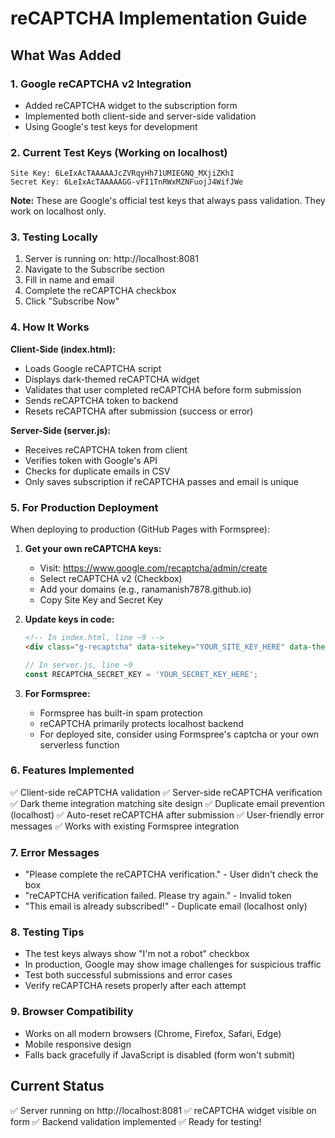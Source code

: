 # reCAPTCHA Implementation Guide

## What Was Added

### 1. Google reCAPTCHA v2 Integration
- Added reCAPTCHA widget to the subscription form
- Implemented both client-side and server-side validation
- Using Google's test keys for development

### 2. Current Test Keys (Working on localhost)
```
Site Key: 6LeIxAcTAAAAAJcZVRqyHh71UMIEGNQ_MXjiZKhI
Secret Key: 6LeIxAcTAAAAAGG-vFI1TnRWxMZNFuojJ4WifJWe
```

**Note:** These are Google's official test keys that always pass validation. They work on localhost only.

### 3. Testing Locally
1. Server is running on: http://localhost:8081
2. Navigate to the Subscribe section
3. Fill in name and email
4. Complete the reCAPTCHA checkbox
5. Click "Subscribe Now"

### 4. How It Works

**Client-Side (index.html):**
- Loads Google reCAPTCHA script
- Displays dark-themed reCAPTCHA widget
- Validates that user completed reCAPTCHA before form submission
- Sends reCAPTCHA token to backend
- Resets reCAPTCHA after submission (success or error)

**Server-Side (server.js):**
- Receives reCAPTCHA token from client
- Verifies token with Google's API
- Checks for duplicate emails in CSV
- Only saves subscription if reCAPTCHA passes and email is unique

### 5. For Production Deployment

When deploying to production (GitHub Pages with Formspree):

1. **Get your own reCAPTCHA keys:**
   - Visit: https://www.google.com/recaptcha/admin/create
   - Select reCAPTCHA v2 (Checkbox)
   - Add your domains (e.g., ranamanish7878.github.io)
   - Copy Site Key and Secret Key

2. **Update keys in code:**
   ```html
   <!-- In index.html, line ~9 -->
   <div class="g-recaptcha" data-sitekey="YOUR_SITE_KEY_HERE" data-theme="dark"></div>
   ```
   
   ```javascript
   // In server.js, line ~9
   const RECAPTCHA_SECRET_KEY = 'YOUR_SECRET_KEY_HERE';
   ```

3. **For Formspree:**
   - Formspree has built-in spam protection
   - reCAPTCHA primarily protects localhost backend
   - For deployed site, consider using Formspree's captcha or your own serverless function

### 6. Features Implemented
✅ Client-side reCAPTCHA validation
✅ Server-side reCAPTCHA verification
✅ Dark theme integration matching site design
✅ Duplicate email prevention (localhost)
✅ Auto-reset reCAPTCHA after submission
✅ User-friendly error messages
✅ Works with existing Formspree integration

### 7. Error Messages
- "Please complete the reCAPTCHA verification." - User didn't check the box
- "reCAPTCHA verification failed. Please try again." - Invalid token
- "This email is already subscribed!" - Duplicate email (localhost only)

### 8. Testing Tips
- The test keys always show "I'm not a robot" checkbox
- In production, Google may show image challenges for suspicious traffic
- Test both successful submissions and error cases
- Verify reCAPTCHA resets properly after each attempt

### 9. Browser Compatibility
- Works on all modern browsers (Chrome, Firefox, Safari, Edge)
- Mobile responsive design
- Falls back gracefully if JavaScript is disabled (form won't submit)

## Current Status
✅ Server running on http://localhost:8081
✅ reCAPTCHA widget visible on form
✅ Backend validation implemented
✅ Ready for testing!

